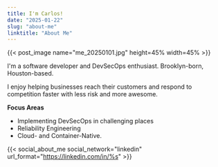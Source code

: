 ```yaml
---
title: I'm Carlos!
date: "2025-01-22"
slug: "about-me"
linktitle: "About Me"
---
```


{{< post_image name="me_20250101.jpg" height=45% width=45% >}}

I'm a software developer and DevSecOps enthusiast. Brooklyn-born, Houston-based.

I enjoy helping businesses reach their customers and respond to competition
faster with less risk and more awesome.

**Focus Areas**

- Implementing DevSecOps in challenging places
- Reliability Engineering
- Cloud- and Container-Native.

{{< social_about_me social_network="linkedin" url_format="https://linkedin.com/in/%s" >}}
